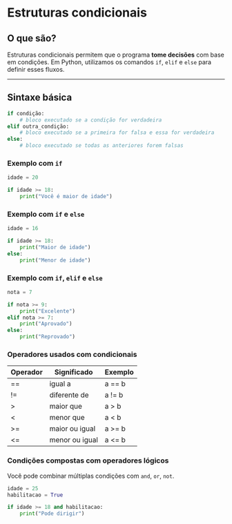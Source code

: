 # Estruturas condicionais

## O que são?

Estruturas condicionais permitem que o programa **tome decisões** com base em condições. Em Python, utilizamos os comandos `if`, `elif` e `else` para definir esses fluxos.

---

## Sintaxe básica

```python
if condição:
    # bloco executado se a condição for verdadeira
elif outra_condição:
    # bloco executado se a primeira for falsa e essa for verdadeira
else:
    # bloco executado se todas as anteriores forem falsas
```

### Exemplo com `if`
```python
idade = 20

if idade >= 18:
    print("Você é maior de idade")
```

### Exemplo com `if` e `else`

```python
idade = 16

if idade >= 18:
    print("Maior de idade")
else:
    print("Menor de idade")
```

### Exemplo com `if`, `elif` e `else`

```python
nota = 7

if nota >= 9:
    print("Excelente")
elif nota >= 7:
    print("Aprovado")
else:
    print("Reprovado")

```
### Operadores usados com condicionais

| Operador 	| Significado    	| Exemplo 	|
|----------	|----------------	|---------	|
| ==       	| igual a        	| a == b  	|
| !=       	| diferente de   	| a != b  	|
| >        	| maior que      	| a > b   	|
| <        	| menor que      	| a < b   	|
| >=       	| maior ou igual 	| a >= b  	|
| <=       	| menor ou igual 	| a <= b  	|

### Condições compostas com operadores lógicos
Você pode combinar múltiplas condições com `and`, `or`, `not`.

```python
idade = 25
habilitacao = True

if idade >= 18 and habilitacao:
    print("Pode dirigir")
```


```python
```